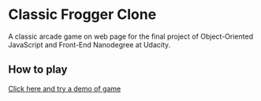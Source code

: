 # Classic Frogger Clone
A classic arcade game on web page for the final project of Object-Oriented JavaScript and Front-End Nanodegree at Udacity.


## How to play
[Click here and try a demo of game](https://codescracker.github.io/clone-arcade-game/)
